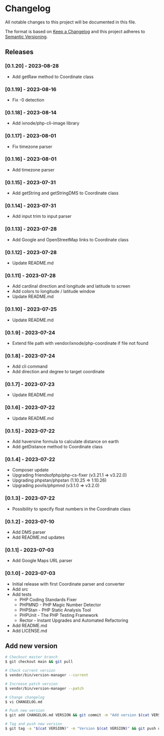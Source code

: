 # Changelog

All notable changes to this project will be documented in this file.

The format is based on [Keep a Changelog](http://keepachangelog.com/en/1.0.0/)
and this project adheres to [Semantic Versioning](http://semver.org/spec/v2.0.0.html).

## Releases

### [0.1.20] - 2023-08-28

* Add getRaw method to Coordinate class

### [0.1.19] - 2023-08-16

* Fix -0 detection

### [0.1.18] - 2023-08-14

* Add ixnode/php-cli-image library

### [0.1.17] - 2023-08-01

* Fix timezone parser

### [0.1.16] - 2023-08-01

* Add timezone parser

### [0.1.15] - 2023-07-31

* Add getString and getStringDMS to Coordinate class

### [0.1.14] - 2023-07-31

* Add input trim to input parser

### [0.1.13] - 2023-07-28

* Add Google and OpenStreetMap links to Coordinate class

### [0.1.12] - 2023-07-28

* Update README.md

### [0.1.11] - 2023-07-28

* Add cardinal direction and longitude and latitude to screen
* Add colors to longitude / latitude window
* Update README.md

### [0.1.10] - 2023-07-25

* Update README.md

### [0.1.9] - 2023-07-24

* Extend file path with vendor/ixnode/php-coordinate if file not found

### [0.1.8] - 2023-07-24

* Add cli command
* Add direction and degree to target coordinate

### [0.1.7] - 2023-07-23

* Update README.md

### [0.1.6] - 2023-07-22

* Update README.md

### [0.1.5] - 2023-07-22

* Add haversine formula to calculate distance on earth
* Add getDistance method to Coordinate class

### [0.1.4] - 2023-07-22

* Composer update
* Upgrading friendsofphp/php-cs-fixer (v3.21.1 => v3.22.0)
* Upgrading phpstan/phpstan (1.10.25 => 1.10.26)
* Upgrading povils/phpmnd (v3.1.0 => v3.2.0)

### [0.1.3] - 2023-07-22

* Possibility to specify float numbers in the Coordinate class

### [0.1.2] - 2023-07-10

* Add DMS parser
* Add README.md updates

### [0.1.1] - 2023-07-03

* Add Google Maps URL parser

### [0.1.0] - 2023-07-03

* Initial release with first Coordinate parser and converter
* Add src
* Add tests
  * PHP Coding Standards Fixer
  * PHPMND - PHP Magic Number Detector
  * PHPStan - PHP Static Analysis Tool
  * PHPUnit - The PHP Testing Framework
  * Rector - Instant Upgrades and Automated Refactoring
* Add README.md
* Add LICENSE.md

## Add new version

```bash
# Checkout master branch
$ git checkout main && git pull

# Check current version
$ vendor/bin/version-manager --current

# Increase patch version
$ vendor/bin/version-manager --patch

# Change changelog
$ vi CHANGELOG.md

# Push new version
$ git add CHANGELOG.md VERSION && git commit -m "Add version $(cat VERSION)" && git push

# Tag and push new version
$ git tag -a "$(cat VERSION)" -m "Version $(cat VERSION)" && git push origin "$(cat VERSION)"
```
